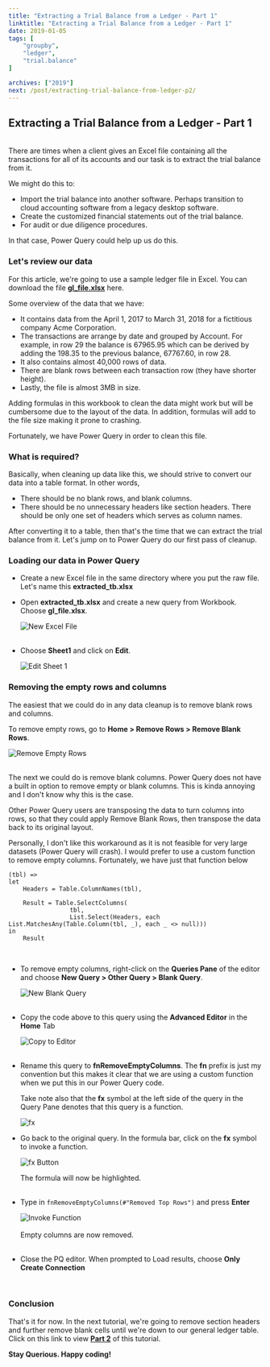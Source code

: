 ```yaml
---
title: "Extracting a Trial Balance from a Ledger - Part 1"
linktitle: "Extracting a Trial Balance from a Ledger - Part 1"
date: 2019-01-05
tags: [
    "groupby",
    "ledger",
    "trial.balance"
]

archives: ["2019"]
next: /post/extracting-trial-balance-from-ledger-p2/
---
```


## Extracting a Trial Balance from a Ledger - Part 1
<br>
There are times when a client gives an Excel file containing all the transactions for all of its accounts and our task is to extract the trial balance from it.

We might do this to:

* Import the trial balance into another software. Perhaps transition to cloud accounting software from a legacy desktop software.
* Create the customized financial statements out of the trial balance.
* For audit or due diligence procedures.

In that case, Power Query could help up us do this.

### Let's review our data
For this article, we're going to use a sample ledger file in Excel. You can download the file **[gl_file.xlsx](https://github.com/PowerQueryforAccountants/Extracting-Trial-Balance-from-a-Ledger)** here. 

Some overview of the data that we have:

* It contains data from the April 1, 2017 to March 31, 2018 for a fictitious company Acme Corporation. 
* The transactions are arrange by date and grouped by Account. For example, in row 29 the balance is 67965.95 which can be derived by adding the 198.35 to the previous balance, 67767.60, in row 28.
* It also contains almost 40,000 rows of data. 
* There are blank rows between each transaction row (they have shorter height).
* Lastly, the file is almost 3MB in size.

Adding formulas in this workbook to clean the data might work but will be cumbersome due to the layout of the data. In addition, formulas will add to the file size making it prone to crashing.

Fortunately, we have Power Query in order to clean this file.

### What is required?
Basically, when cleaning up data like this, we should strive to convert our data into a table format. In other words,

* There should be no blank rows, and blank columns.
* There should be no unnecessary headers like section headers. There should be only one set of headers which serves as column names.

After converting it to a table, then that's the time that we can extract the trial balance from it.
Let's jump on to Power Query do our first pass of cleanup.

### Loading our data in Power Query
* Create a new Excel file in the same directory where you put the raw file. Let's name this **extracted_tb.xlsx**
* Open **extracted_tb.xlsx** and create a new query from Workbook. Choose **gl_file.xlsx**.

    ![New Excel File](/img/extracting-trial-balance-from-ledger-p1/new_query.png)
    <br/>
    <br/>
* Choose **Sheet1** and click on **Edit**.
    
    ![Edit Sheet 1](/img/extracting-trial-balance-from-ledger-p1/edit_sheet1.png)
    <br/>

### Removing the empty rows and columns
The easiest that we could do in any data cleanup is to remove blank rows and columns.

To remove empty rows, go to **Home > Remove Rows > Remove Blank Rows**.

![Remove Empty Rows](/img/extracting-trial-balance-from-ledger-p1/remove_empty_rows.png)
<br/>
<br/>

The next we could do is remove blank columns. Power Query does not have a built in option to remove empty or blank columns. This is kinda annoying and I don't know why this is the case.

Other Power Query users are transposing the data to turn columns into rows, so that they could apply Remove Blank Rows, then transpose the data back to its original layout. 

Personally, I don't like this workaround as it is not feasible for very large datasets (Power Query will crash). I would prefer to use a custom function to remove empty columns. Fortunately, we have just that function below

```
(tbl) =>
let
    Headers = Table.ColumnNames(tbl),

    Result = Table.SelectColumns(
                 tbl,
                 List.Select(Headers, each List.MatchesAny(Table.Column(tbl, _), each _ <> null)))
in
    Result
```
<br>

* To remove empty columns, right-click on the **Queries Pane** of the editor and choose **New Query > Other Query > Blank Query**.
    
    ![New Blank Query](/img/extracting-trial-balance-from-ledger-p1/blank_query.png)
    <br/>
    <br/>

* Copy the code above to this query using the **Advanced Editor** in the **Home** Tab

    ![Copy to Editor](/img/extracting-trial-balance-from-ledger-p1/copy_editor.png)
    <br/>
    <br/>

* Rename this query to **fnRemoveEmptyColumns**. The **fn** prefix is just my convention but this makes it clear that we are using a custom function when we put this in our Power Query code.
    
    Take note also that the **fx** symbol at the left side of the query in the Query Pane denotes that this query is a function.
    
    ![fx](/img/extracting-trial-balance-from-ledger-p1/fx_symbol.png)

* Go back to the original query. In the formula bar, click on the **fx** symbol to invoke a function.

    ![fx Button](/img/extracting-trial-balance-from-ledger-p1/fx_button.png)

    The formula will now be highlighted. 
    <br/>
    <br/>

* Type in `fnRemoveEmptyColumns(#"Removed Top Rows")` and press **Enter**

    ![Invoke Function](/img/extracting-trial-balance-from-ledger-p1/invoke_function.PNG)
    <br/>
    <br/>
    Empty columns are now removed.
    <br/>
    <br/>

* Close the PQ editor. When prompted to Load results, choose **Only Create Connection**
<br/>

### Conclusion
That's it for now. In the next tutorial, we're going to remove section headers and further remove blank cells until we're down to our general ledger table. Click on this link to view **[Part 2](../extracting-trial-balance-from-ledger-p2/)** of this tutorial.

**Stay Querious. Happy coding!**

